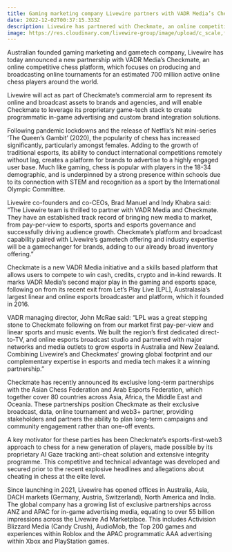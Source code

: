 ```yaml
---
title: Gaming marketing company Livewire partners with VADR Media’s Checkmate
date: 2022-12-02T00:37:15.333Z
description: Livewire has partnered with Checkmate, an online competitive chess platform.
image: https://res.cloudinary.com/livewire-group/image/upload/c_scale,f_auto,q_auto/v1669941617/thumbnail_Checkmate_Image_dun5ks.webp
---
```

Australian founded gaming marketing and gametech company, Livewire has today announced a new partnership with VADR Media’s Checkmate, an online competitive chess platform, which focuses on producing and broadcasting online tournaments for an estimated 700 million active online chess players around the world.

Livewire will act as part of Checkmate’s commercial arm to represent its online and broadcast assets to brands and agencies, and will enable Checkmate to leverage its proprietary game-tech stack to create programmatic in-game advertising and custom brand integration solutions.

Following pandemic lockdowns and the release of Netflix’s hit mini-series ‘The Queen’s Gambit’ (2020), the popularity of chess has increased significantly, particularly amongst females. Adding to the growth of traditional esports, its ability to conduct international competitions remotely without lag, creates a platform for brands to advertise to a highly engaged user base. Much like gaming, chess is popular with players in the 18-34 demographic, and is underpinned by a strong presence within schools due to its connection with STEM and recognition as a sport by the International Olympic Committee.

Livewire co-founders and co-CEOs, Brad Manuel and Indy Khabra said: “The Livewire team is thrilled to partner with VADR Media and Checkmate. They have an established track record of bringing new media to market, from pay-per-view to esports, sports and esports governance and successfully driving audience growth. Checkmate’s platform and broadcast capability paired with Livewire’s gametech offering and industry expertise will be a gamechanger for brands, adding to our already broad inventory offering.”

Checkmate is a new VADR Media initiative and a skills based platform that allows users to compete to win cash, credits, crypto and in-kind rewards. It marks VADR Media’s second major play in the gaming and esports space, following on from its recent exit from Let’s Play Live \[LPL], Australasia’s largest linear and online esports broadcaster and platform, which it founded in 2016.

VADR managing director, John McRae said: “LPL was a great stepping stone to Checkmate following on from our market first pay-per-view and linear sports and music events. We built the region’s first dedicated direct-to-TV, and online esports broadcast studio and partnered with major networks and media outlets to grow esports in Australia and New Zealand. Combining Livewire’s and Checkmates’ growing global footprint and our complementary expertise in esports and media tech makes it a winning partnership.”

Checkmate has recently announced its exclusive long-term partnerships with the Asian Chess Federation and Arab Esports Federation, which together cover 80 countries across Asia, Africa, the Middle East and Oceania. These partnerships position Checkmate as their exclusive broadcast, data, online tournament and web3+ partner, providing stakeholders and partners the ability to plan long-term campaigns and community engagement rather than one-off events.

A key motivator for these parties has been Checkmate’s esports-first-web3 approach to chess for a new generation of players, made possible by its proprietary AI Gaze tracking anti-cheat solution and extensive integrity programme. This competitive and technical advantage was developed and secured prior to the recent explosive headlines and allegations about cheating in chess at the elite level.

Since launching in 2021, Livewire has opened offices in Australia, Asia, DACH markets (Germany, Austria, Switzerland), North America and India. The global company has a growing list of exclusive partnerships across ANZ and APAC for in-game advertising media, equating to over 55 billion impressions across the Livewire Ad Marketplace. This includes Activision Blizzard Media (Candy Crush), AudioMob, the Top 200 games and experiences within Roblox and the APAC programmatic AAA advertising within Xbox and PlayStation games.